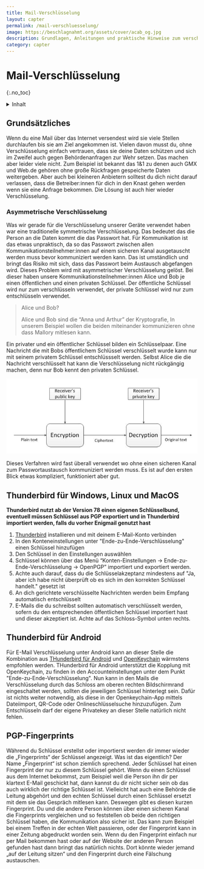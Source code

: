 ```yaml
---
title: Mail-Verschlüsselung
layout: capter
permalink: /mail-verschluesselung/
image: https://beschlagnahmt.org/assets/cover/acab_og.jpg
description: Grundlagen, Anleitungen und praktische Hinweise zum verschlüsseln von Mails.
category: capter
---
```

# Mail-Verschlüsselung
{:.no_toc}

<details markdown="block">
  <summary>
    Inhalt
  </summary>
* TOC
{:toc}
</details>

## Grundsätzliches
Wenn du eine Mail über das Internet versendest wird sie viele Stellen durchlaufen bis sie am Ziel angekommen ist.
Vielen davon musst du, ohne Verschlüsselung einfach vertrauen, dass sie deine Daten schützen und sich im Zweifel auch gegen Behördenanfragen zur Wehr setzen.
Das machen aber leider viele nicht. Zum Beispiel ist bekannt das 1&1 zu denen auch GMX und Web.de gehören ohne große Rückfragen gespeicherte Daten weitergeben.
Aber auch bei kleineren Anbietern solltest du dich nicht darauf verlassen, dass die Betreiber:innen für dich in den Knast gehen werden wenn sie eine Anfrage bekommen.
Die Lösung ist auch hier wieder Verschlüsselung.

### Asymmetrische Verschlüsselung
Was wir gerade für die Verschlüsselung unserer Geräte verwendet haben war eine traditionelle symmetrische Verschlüsselung.
Das bedeutet das die Person an die Daten kommt die das Passwort hat.
Für Kommunikation ist das etwas unpraktisch, da so das Passwort zwischen allen Kommunikationsteilnehmer:innen auf einem sicheren Kanal ausgetauscht werden muss bevor kommuniziert werden kann.
Das ist umständlich und bringt das Risiko mit sich, dass das Passwort beim Austausch abgefangen wird.
Dieses Problem wird mit asymmetrischer Verschlüsselung gelöst.
Bei dieser haben unsere Kommunikationsteilnehmer:innen Alice und Bob je einen öffentlichen und einen privaten Schlüssel.
Der öffentliche Schlüssel wird nur zum verschlüsseln verwendet, der private Schlüssel wird nur zum entschlüsseln verwendet. 

> Alice und Bob?
>
> Alice und Bob sind die “Anna und Arthur” der Kryptografie, In unserem Beispiel wollen die beiden miteinander kommunizieren ohne dass Mallory mitlesen kann.

Ein privater und ein öffentlicher Schlüssel bilden ein Schlüsselpaar.
Eine Nachricht die mit Bobs öffentlichem Schlüssel verschlüsselt wurde kann nur mit seinem privatem Schlüssel entschlüssselt werden.
Selbst Alice die die Nachricht verschlüsselt hat kann die Verschlüsselung nicht rückgängig machen, denn nur Bob kennt den privaten Schlüssel.

![](../assets/posts/encryption_decryption.jpg)

Dieses Verfahren wird fast überall verwendet wo ohne einen sicheren Kanal zum Passwortaustausch kommuniziert werden muss.
Es ist auf den ersten Blick etwas kompliziert, funktioniert aber gut.

## Thunderbird für Windows, Linux und MacOS
**Thunderbird nutzt ab der Version 78 einen eigenen Schlüsselbund, eventuell müssen Schlüssel aus PGP exportiert und in Thunderbird importiert werden, falls du vorher Enigmail genutzt hast**
1. [Thunderbird](https://www.thunderbird.net/de/) installieren und mit deinem E-Mail-Konto verbinden
2. In den Konteneinstellungen unter "Ende-zu-Ende-Verschlüsselung" einen Schlüssel hinzufügen
3. Den Schlüssel in den Einstellungen auswählen
4. Schlüssel können über das Menü “Konten-Einstellungen -> Ende-zu-Ende-Verschlüsselung -> OpenPGP” importiert und exportiert werden.
5. Achte auch darauf, dass du die Schlüsselakzeptanz mindestens auf "Ja, aber ich habe nicht überprüft ob es sich im den korrekten Schlüssel handelt." gesetzt ist
6. An dich gerichtete verschlüsselte Nachrichten werden beim Empfang automatisch entschlüsselt
7. E-Mails die du schreibst sollten automatisch verschlüsselt werden, sofern du den entsprechenden öffentlichen Schlüssel importiert hast und dieser akzeptiert ist. Achte auf das Schloss-Symbol unten rechts.

## Thunderbird für Android

Für E-Mail Verschlüsselung unter Android kann an dieser Stelle die Kombination aus [THunderbird für Android](https://www.thunderbird.net/de/mobile/) und [OpenKeychain](https://www.openkeychain.org/) wärmstens empfohlen werden.
THunderbird für Android unterstützt die Kopplung mit OpenKeychain, zu finden in den Accounteinstellungen unter dem Punkt "Ende-zu-Ende-Verschlüsselung".
Nun kann in den Mails die Verschlüsselung durch das Schloss am oberen rechten Bildschirmrand eingeschaltet werden, sollten die jeweiligen Schlüssel hinterlegt sein.
Dafür ist nichts weiter notwendig, als diese in der Openkeychain-App mittels Dateiimport, QR-Code oder Onlineschlüsselsuche hinzuzufügen.
Zum Entschlüsseln darf der eigene Privatekey an dieser Stelle natürlich nicht fehlen.

## PGP-Fingerprints
Während du Schlüssel erstellst oder importierst werden dir immer wieder die „Fingerprints“ der Schlüssel angezeigt.
Was ist das eigentlich? Der Name „Fingerprint“ ist schon ziemlich sprechend.
Jeder Schlüssel hat einen Fingerprint der nur zu diesem Schlüssel gehört.
Wenn du einen Schlüssel aus dem Internet bekommst, zum Beispiel weil die Person ihn dir per klartext E-Mail geschickt hat, dann kannst du dir nicht sicher sein ob das auch wirklich der richtige Schlüssel ist.
Vielleicht hat auch eine Behörde die Leitung abgehört und den echten Schlüssel durch einen Schlüssel ersetzt mit dem sie das Gespräch mitlesen kann.
Deswegen gibt es diesen kurzen Fingerprint.
Du und die andere Person können über einen sicheren Kanal die Fingerprints vergleichen und so feststellen ob beide den richtigen Schlüssel haben, die Kommunikation also sicher ist.
Das kann zum Beispiel bei einem Treffen in der echten Welt passieren, oder der Fingerprint kann in einer Zeitung abgedruckt worden sein.
Wenn du den Fingerprint einfach nur per Mail bekommen hast oder auf der Website der anderen Person gefunden hast dann bringt das natürlich nichts.
Dort könnte wieder jemand „auf der Leitung sitzen“ und den Fingerprint durch eine Fälschung austauschen.

